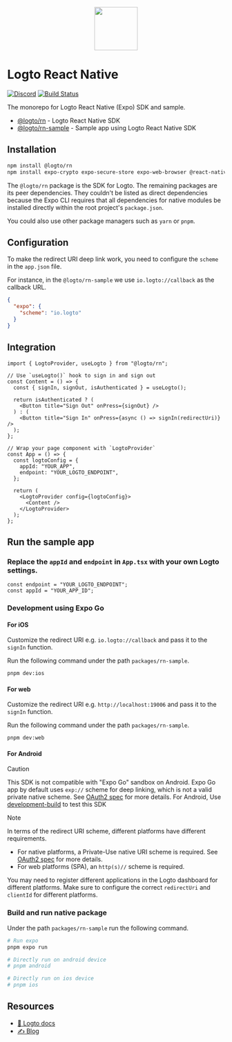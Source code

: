 <p align="center">
  <a href="https://logto.io" target="_blank" align="center" alt="Logto Logo">
    <img src="https://github.com/logto-io/logto/raw/master/logo.png" height="100">
  </a>
</p>

# Logto React Native

[![Discord](https://img.shields.io/discord/965845662535147551?logo=discord&logoColor=ffffff&color=7389D8&cacheSeconds=600)](https://discord.gg/UEPaF3j5e6)
[![Build Status](https://github.com/logto-io/react-native/actions/workflows/main.yml/badge.svg)](https://github.com/logto-io/react-native/actions/workflows/main.yml)

The monorepo for Logto React Native (Expo) SDK and sample.

- [@logto/rn](./packages/rn) - Logto React Native SDK
- [@logto/rn-sample](./packages/rn-sample) - Sample app using Logto React Native SDK

## Installation

```bash
npm install @logto/rn
npm install expo-crypto expo-secure-store expo-web-browser @react-native-async-storage/async-storage
```

The `@logto/rn` package is the SDK for Logto. The remaining packages are its peer dependencies. They couldn't be listed as direct dependencies because the Expo CLI requires that all dependencies for native modules be installed directly within the root project's `package.json`.

You could also use other package managers such as `yarn` or `pnpm`.

## Configuration

To make the redirect URI deep link work, you need to configure the `scheme` in the `app.json` file.

For instance, in the `@logto/rn-sample` we use `io.logto://callback` as the callback URL.

```json
{
  "expo": {
    "scheme": "io.logto"
  }
}
```

## Integration

```tsx
import { LogtoProvider, useLogto } from "@logto/rn";

// Use `useLogto()` hook to sign in and sign out
const Content = () => {
  const { signIn, signOut, isAuthenticated } = useLogto();

  return isAuthenticated ? (
    <Button title="Sign Out" onPress={signOut} />
  ) : (
    <Button title="Sign In" onPress={async () => signIn(redirectUri)} />
  );
};

// Wrap your page component with `LogtoProvider`
const App = () => {
  const logtoConfig = {
    appId: "YOUR_APP",
    endpoint: "YOUR_LOGTO_ENDPOINT",
  };

  return (
    <LogtoProvider config={logtoConfig}>
      <Content />
    </LogtoProvider>
  );
};
```

## Run the sample app

### Replace the `appId` and `endpoint` in `App.tsx` with your own Logto settings.

```tsx
const endpoint = "YOUR_LOGTO_ENDPOINT";
const appId = "YOUR_APP_ID";
```

### Development using Expo Go

#### For iOS

Customize the redirect URI e.g. `io.logto://callback` and pass it to the `signIn` function.

Run the following command under the path `packages/rn-sample`.

```bash
pnpm dev:ios
```

#### For web

Customize the redirect URI e.g. `http://localhost:19006` and pass it to the `signIn` function.

Run the following command under the path `packages/rn-sample`.

```bash
pnpm dev:web
```

#### For Android

> [!Caution]
> This SDK is not compatible with "Expo Go" sandbox on Android.
> Expo Go app by default uses `exp://` scheme for deep linking, which is not a valid private native scheme. See [OAuth2 spec](https://datatracker.ietf.org/doc/html/rfc8252#section-8.4) for more details.
> For Android, Use [development-build](https://docs.expo.dev/develop/development-builds/introduction/) to test this SDK

> [!Note]
> In terms of the redirect URI scheme, different platforms have different requirements.
>
> - For native platforms, a Private-Use native URI scheme is required. See [OAuth2 spec](https://datatracker.ietf.org/doc/html/rfc8252#section-8.4) for more details.
> - For web platforms (SPA), an `http(s)//` scheme is required.
>
> You may need to register different applications in the Logto dashboard for different platforms. Make sure to configure the correct `redirectUri` and `clientId` for different platforms.

### Build and run native package

Under the path `packages/rn-sample` run the following command.

```bash
# Run expo
pnpm expo run

# Directly run on android device
# pnpm android

# Directly run on ios device
# pnpm ios
```

## Resources

- [📖 Logto docs](https://docs.logto.io/?utm_source=github&utm_medium=repo_logto)
- [✍️ Blog](https://blog.logto.io/?utm_source=github&utm_medium=repo_logto)
